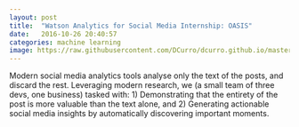 ```yaml
---
layout: post
title:  "Watson Analytics for Social Media Internship: OASIS"
date:   2016-10-26 20:40:57
categories: machine learning
image: https://raw.githubusercontent.com/DCurro/dcurro.github.io/master/_assets/oasis.png
---
```

Modern social media analytics tools analyse only the text of the posts, and discard the rest. Leveraging modern research, we (a small team of three devs, one business) tasked with: 1) Demonstrating that the entirety of the post is more valuable than the text alone, and 2) Generating actionable social media insights by automatically discovering important moments.